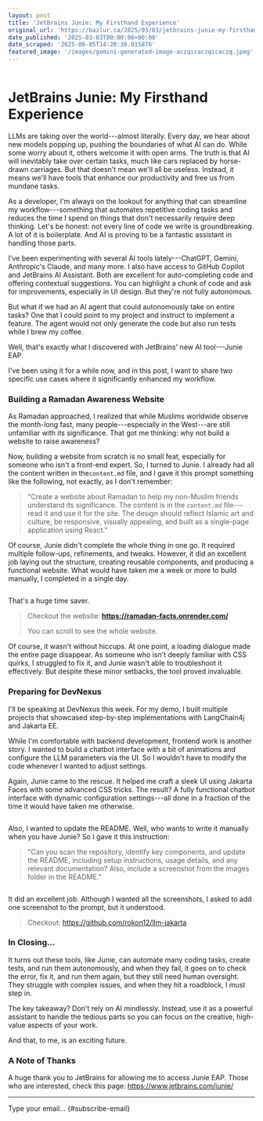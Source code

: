 ```yaml
---
layout: post
title: 'JetBrains Junie: My Firsthand Experience'
original_url: 'https://bazlur.ca/2025/03/03/jetbrains-junie-my-firsthand-experience/'
date_published: '2025-03-03T00:00:00+00:00'
date_scraped: '2025-08-05T14:20:36.915876'
featured_image: '/images/gemini-generated-image-aczqicaczqicaczq.jpeg'
---
```


<img src="/images/gemini-generated-image-aczqicaczqicaczq.jpeg" alt="" />

JetBrains Junie: My Firsthand Experience
========================================

LLMs are taking over the world---almost literally. Every day, we hear about new models popping up, pushing the boundaries of what AI can do. While some worry about it, others welcome it with open arms. The truth is that AI will inevitably take over certain tasks, much like cars replaced by horse-drawn carriages. But that doesn't mean we'll all be useless. Instead, it means we'll have tools that enhance our productivity and free us from mundane tasks.

As a developer, I'm always on the lookout for anything that can streamline my workflow---something that automates repetitive coding tasks and reduces the time I spend on things that don't necessarily require deep thinking. Let's be honest: not every line of code we write is groundbreaking. A lot of it is boilerplate. And AI is proving to be a fantastic assistant in handling those parts.

I've been experimenting with several AI tools lately---ChatGPT, Gemini, Anthropic's Claude, and many more. I also have access to GitHub Copilot and JetBrains AI Assistant. Both are excellent for auto-completing code and offering contextual suggestions. You can highlight a chunk of code and ask for improvements, especially in UI design. But they're not fully autonomous.

But what if we had an AI agent that could autonomously take on entire tasks? One that I could point to my project and instruct to implement a feature. The agent would not only generate the code but also run tests while I brew my coffee.

Well, that's exactly what I discovered with JetBrains' new AI tool---Junie EAP.

I've been using it for a while now, and in this post, I want to share two specific use cases where it significantly enhanced my workflow.

### Building a Ramadan Awareness Website

As Ramadan approached, I realized that while Muslims worldwide observe the month-long fast, many people---especially in the West---are still unfamiliar with its significance. That got me thinking: why not build a website to raise awareness?

Now, building a website from scratch is no small feat, especially for someone who isn't a front-end expert. So, I turned to Junie. I already had all the content written in the`content.md` file, and I gave it this prompt something like the following, not exactly, as I don't remember:
> "Create a website about Ramadan to help my non-Muslim friends understand its significance. The content is in the `content.md` file---read it and use it for the site. The design should reflect Islamic art and culture, be responsive, visually appealing, and built as a single-page application using React."

Of course, Junie didn't complete the whole thing in one go. It required multiple follow-ups, refinements, and tweaks. However, it did an excellent job laying out the structure, creating reusable components, and producing a functional website. What would have taken me a week or more to build manually, I completed in a single day.

<img src="/images/screenshot-2025-03-03-at-7.42.31-am.png" alt="" />

That's a huge time saver.
> Checkout the website: **<https://ramadan-facts.onrender.com/>**   
>
> You can scroll to see the whole website.

Of course, it wasn't without hiccups. At one point, a loading dialogue made the entire page disappear. As someone who isn't deeply familiar with CSS quirks, I struggled to fix it, and Junie wasn't able to troubleshoot it effectively. But despite these minor setbacks, the tool proved invaluable.

### Preparing for DevNexus

I'll be speaking at DevNexus this week. For my demo, I built multiple projects that showcased step-by-step implementations with LangChain4j and Jakarta EE.

While I'm comfortable with backend development, frontend work is another story. I wanted to build a chatbot interface with a bit of animations and configure the LLM parameters via the UI. So I wouldn't have to modify the code whenever I wanted to adjust settings.

Again, Junie came to the rescue. It helped me craft a sleek UI using Jakarta Faces with some advanced CSS tricks. The result? A fully functional chatbot interface with dynamic configuration settings---all done in a fraction of the time it would have taken me otherwise.

<img src="/images/screenshot-2025-03-03-at-7.08.21-am.png" alt="" />

Also, I wanted to update the README. Well, who wants to write it manually when you have Junie? So I gave it this instruction:
> "Can you scan the repository, identify key components, and update the README, including setup instructions, usage details, and any relevant documentation? Also, include a screenshot from the images folder in the README."

<img src="/images/screenshot-2025-03-03-at-7.13.43-am.png" alt="" />

It did an excellent job. Although I wanted all the screenshots, I asked to add one screenshot to the prompt, but it understood.
> Checkout: <https://github.com/rokon12/llm-jakarta>

### In Closing...

It turns out these tools, like Junie, can automate many coding tasks, create tests, and run them autonomously, and when they fail, it goes on to check the error, fix it, and run them again, but they still need human oversight. They struggle with complex issues, and when they hit a roadblock, I must step in.

The key takeaway? Don't rely on AI mindlessly. Instead, use it as a powerful assistant to handle the tedious parts so you can focus on the creative, high-value aspects of your work.

And that, to me, is an exciting future.

### A Note of Thanks

A huge thank you to JetBrains for allowing me to access Junie EAP. Those who are interested, check this page: <https://www.jetbrains.com/junie/>  

*** ** * ** ***

Type your email... {#subscribe-email}
